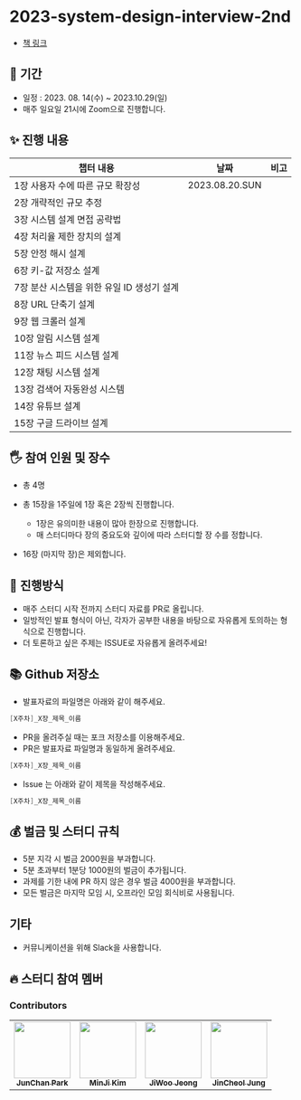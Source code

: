 # 2023-system-design-interview-2nd

- [책 링크](http://www.yes24.com/Product/Goods/102819435)

## 📆 기간

- 일정 : 2023. 08. 14(수) ~ 2023.10.29(일)
- 매주 일요일 21시에 Zoom으로 진행합니다.

## ✨ 진행 내용

| 챕터 내용                                  | 날짜 | 비고 |
| ------------------------------------------ | :--: | ---- |
| 1장 사용자 수에 따른 규모 확장성           | 2023.08.20.SUN     |      |
| 2장 개략적인 규모 추정                     |      |      |
| 3장 시스템 설계 면접 공략법                |      |      |
| 4장 처리율 제한 장치의 설계                |      |      |
| 5장 안정 해시 설계                         |      |      |
| 6장 키-값 저장소 설계                      |      |      |
| 7장 분산 시스템을 위한 유일 ID 생성기 설계 |      |      |
| 8장 URL 단축기 설계                        |      |      |
| 9장 웹 크롤러 설계                         |      |      |
| 10장 알림 시스템 설계                      |      |      |
| 11장 뉴스 피드 시스템 설계                 |      |      |
| 12장 채팅 시스템 설계                      |      |      |
| 13장 검색어 자동완성 시스템                |      |      |
| 14장 유튜브 설계                           |      |      |
| 15장 구글 드라이브 설계                    |      |      |

## 🖐 참여 인원 및 장수

- 총 4명
- 총 15장을 1주일에 1장 혹은 2장씩 진행합니다.

  - 1장은 유의미한 내용이 많아 한장으로 진행합니다.
  - 매 스터디마다 장의 중요도와 깊이에 따라 스터디할 장 수를 정합니다.

- 16장 (마지막 장)은 제외합니다.

## 📜 진행방식

- 매주 스터디 시작 전까지 스터디 자료를 PR로 올립니다.
- 일방적인 발표 형식이 아닌, 각자가 공부한 내용을 바탕으로 자유롭게 토의하는 형식으로 진행합니다.
- 더 토론하고 싶은 주제는 ISSUE로 자유롭게 올려주세요!

## 📚 Github 저장소

- 발표자료의 파일명은 아래와 같이 해주세요.

```java
[X주차]_X장_제목_이름
```

- PR을 올려주실 때는 포크 저장소를 이용해주세요.
- PR은 발표자료 파일명과 동일하게 올려주세요.

```java
[X주차]_X장_제목_이름
```

- Issue 는 아래와 같이 제목을 작성해주세요.

```java
[X주차]_X장_제목_이름
```

## 💰 벌금 및 스터디 규칙

- 5분 지각 시 벌금 2000원을 부과합니다.
- 5분 초과부터 1분당 1000원의 벌금이 추가됩니다.
- 과제를 기한 내에 PR 하지 않은 경우 벌금 4000원을 부과합니다.
- 모든 벌금은 마지막 모임 시, 오프라인 모임 회식비로 사용됩니다.

## 기타

- 커뮤니케이션을 위해 Slack을 사용합니다.

## 🔥 스터디 참여 멤버

### Contributors

<table>
  <tbody>
    <tr>
      <td align="center"><a href="https://github.com/junchanpp"><img src="https://avatars.githubusercontent.com/u/49396352?v=4" width="100px;" alt=""/><br /><sub><b>JunChan Park</b></sub></a></td>
      <td align="center"><a href="https://github.com/Lightieey"><img src="https://avatars.githubusercontent.com/u/79203421?v=4" width="100px;" alt=""/><br /><sub><b>MinJi Kim</b></sub></a></td>
      <td align="center"><a href="https://github.com/ziwooda"><img src="https://avatars.githubusercontent.com/u/70079416?v=4" width="100px;" alt=""/><br /><sub><b>JiWoo Jeong</b></sub></a></td>
      <td align="center"><a href="https://github.com/bik1111"><img src="https://avatars.githubusercontent.com/u/76617139?v=4" width="100px;" alt=""/><br /><sub><b>JinCheol Jung</b></sub></a></td>
    </tr>
  </tobdy>
</table>

